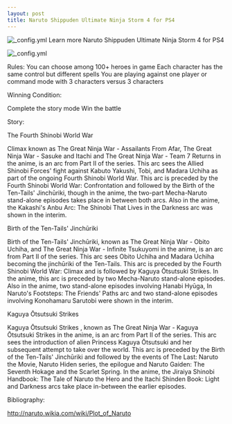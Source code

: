 ```yaml
---
layout: post
title: Naruto Shippuden Ultimate Ninja Storm 4 for PS4
---
```

![_config.yml](http://coop-land.ru/uploads/posts/2016-02/1454589740_naruto.jpg)
Learn more Naruto Shippuden Ultimate Ninja Storm 4 for PS4

![_config.yml](http://images-eds.xboxlive.com/image?url=8Oaj9Ryq1G1_p3lLnXlsaZgGzAie6Mnu24_PawYuDYIoH77pJ.X5Z.MqQPibUVTcegOkVb21TDTzcq5gnihG6VlWWI7EHdms767cI7A8IT8M5dE7ZEUqoN.B8UixPrhv.x0K4CEuOpm4.02uGifItOxZaT_sB2vtbUHYjWDzsNNAPXxIHxmFDffoVocrHooys1Of7ye3jQ0UGoqS2q50Ebgw_IWc6B_7NBa9_ZmCt_8-&format=jpg)

Rules:
You can choose among 100+ heroes in game
Each character has the same control but different spells
You are playing against one player or command mode with 3 characters versus 3 characters

Winning Condition:

Complete the story mode
Win the battle

Story:

The Fourth Shinobi World War

Climax known as The Great Ninja War - Assailants From Afar, The Great Ninja War - Sasuke and Itachi and The Great Ninja War - Team 7 Returns in the anime, is an arc from Part II of the series. This arc sees the Allied Shinobi Forces' fight against Kabuto Yakushi, Tobi, and Madara Uchiha as part of the ongoing Fourth Shinobi World War. This arc is preceded by the Fourth Shinobi World War: Confrontation and followed by the Birth of the Ten-Tails' Jinchūriki, though in the anime, the two-part Mecha-Naruto stand-alone episodes takes place in between both arcs. Also in the anime, the Kakashi's Anbu Arc: The Shinobi That Lives in the Darkness arc was shown in the interim.

Birth of the Ten-Tails' Jinchūriki

Birth of the Ten-Tails' Jinchūriki, known as The Great Ninja War - Obito Uchiha, and The Great Ninja War - Infinite Tsukuyomi in the anime, is an arc from Part II of the series. This arc sees Obito Uchiha and Madara Uchiha becoming the jinchūriki of the Ten-Tails. This arc is preceded by the Fourth Shinobi World War: Climax and is followed by Kaguya Ōtsutsuki Strikes. In the anime, this arc is preceded by two Mecha-Naruto stand-alone episodes. Also in the anime, two stand-alone episodes involving Hanabi Hyūga, In Naruto's Footsteps: The Friends' Paths arc and two stand-alone episodes involving Konohamaru Sarutobi were shown in the interim.

Kaguya Ōtsutsuki Strikes

Kaguya Ōtsutsuki Strikes , known as The Great Ninja War - Kaguya Ōtsutsuki Strikes in the anime, is an arc from Part II of the series. This arc sees the introduction of alien Princess Kaguya Ōtsutsuki and her subsequent attempt to take over the world. This arc is preceded by the Birth of the Ten-Tails' Jinchūriki and followed by the events of The Last: Naruto the Movie, Naruto Hiden series, the epilogue and Naruto Gaiden: The Seventh Hokage and the Scarlet Spring. In the anime, the Jiraiya Shinobi Handbook: The Tale of Naruto the Hero and the Itachi Shinden Book: Light and Darkness arcs take place in-between the earlier episodes.

Bibliography:

http://naruto.wikia.com/wiki/Plot_of_Naruto


